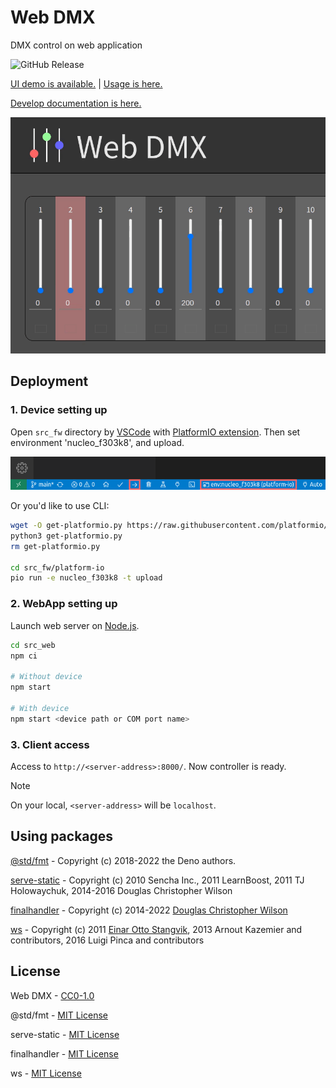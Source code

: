 # Web DMX

DMX control on web application

![GitHub Release](https://img.shields.io/github/v/release/aKuad/web-dmx)

[UI demo is available.](https://akuad.github.io/web-dmx/ui-demo/) \| [Usage is here.](https://akuad.github.io/web-dmx/usage/)

[Develop documentation is here.](https://akuad.github.io/web-dmx/)

![Head image](./assets/head-image.gif)

## Deployment

### 1. Device setting up

Open `src_fw` directory by [VSCode](https://code.visualstudio.com/) with [PlatformIO extension](https://marketplace.visualstudio.com/items?itemName=platformio.platformio-ide). Then set environment 'nucleo_f303k8', and upload.

![VSCode PlatformIO upload](./assets/vscode-upload.webp)

Or you'd like to use CLI:

```sh
wget -O get-platformio.py https://raw.githubusercontent.com/platformio/platformio-core-installer/master/get-platformio.py
python3 get-platformio.py
rm get-platformio.py

cd src_fw/platform-io
pio run -e nucleo_f303k8 -t upload
```

### 2. WebApp setting up

Launch web server on [Node.js](https://nodejs.org/).

```sh
cd src_web
npm ci

# Without device
npm start

# With device
npm start <device path or COM port name>
```

### 3. Client access

Access to `http://<server-address>:8000/`. Now controller is ready.

> [!NOTE]
>
> On your local, `<server-address>` will be `localhost`.

## Using packages

[@std/fmt](https://jsr.io/@std/fmt) - Copyright (c) 2018-2022 the Deno authors.

[serve-static](https://www.npmjs.com/package/serve-static) - Copyright (c) 2010 Sencha Inc., 2011 LearnBoost, 2011 TJ Holowaychuk, 2014-2016 Douglas Christopher Wilson

[finalhandler](https://www.npmjs.com/package/finalhandler) - Copyright (c) 2014-2022 [Douglas Christopher Wilson](doug@somethingdoug.com)

[ws](https://www.npmjs.com/package/ws) - Copyright (c) 2011 [Einar Otto Stangvik](mailto:einaros@gmail.com), 2013 Arnout Kazemier and contributors, 2016 Luigi Pinca and contributors

## License

Web DMX - [CC0-1.0](./LICENSE)

@std/fmt - [MIT License](https://github.com/denoland/std/blob/main/LICENSE)

serve-static - [MIT License](https://github.com/expressjs/serve-static/blob/HEAD/LICENSE)

finalhandler - [MIT License](https://github.com/pillarjs/finalhandler/blob/master/LICENSE)

ws - [MIT License](https://github.com/websockets/ws/blob/master/LICENSE)
